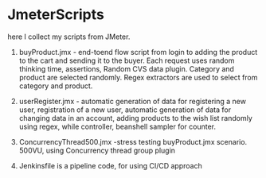 # JmeterScripts
here I collect my scripts from JMeter.

1.	buyProduct.jmx - end-toend flow script from login to adding the product to the cart and sending it to the buyer. Each request uses random thinking time, assertions, Random CVS data plugin. Сategory and product are selected randomly. Regex extractors are used to select from category and product.
   
2.	userRegister.jmx - automatic generation of data for registering a new user, registration of a new user, automatic generation of data for changing data in an account, adding products to the wish list randomly using regex, while controller, beanshell sampler for counter.
   
3.	ConcurrencyThread500.jmx -stress testing buyProduct.jmx scenario. 500VU, using Concurrency thread group plugin
4.	Jenkinsfile is a pipeline code, for using CI/CD approach
 
